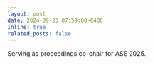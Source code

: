 ```yaml
---
layout: post
date: 2024-09-25 07:59:00-0400
inline: true
related_posts: false
---
```


Serving as proceedings co-chair for ASE 2025. <br>
